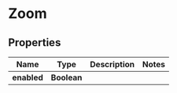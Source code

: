 

# Zoom


## Properties

| Name | Type | Description | Notes |
|------------ | ------------- | ------------- | -------------|
|**enabled** | **Boolean** |  |  |



